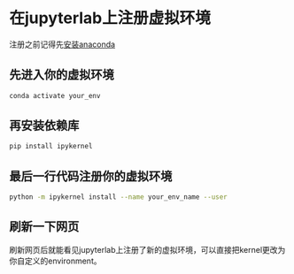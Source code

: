 # 在jupyterlab上注册虚拟环境

注册之前记得先[安装anaconda](https://github.com/xiangsheng1325/lab_tutorials/blob/main/install_anaconda.md)

## 先进入你的虚拟环境

```bash
conda activate your_env
```

## 再安装依赖库

```bash
pip install ipykernel
```

## 最后一行代码注册你的虚拟环境

```bash
python -m ipykernel install --name your_env_name --user
```

## 刷新一下网页

刷新网页后就能看见jupyterlab上注册了新的虚拟环境，可以直接把kernel更改为你自定义的environment。
